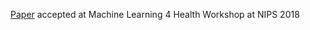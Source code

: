 <a href='https://arxiv.org/abs/1811.10520'>Paper</a> accepted at Machine Learning 4 Health Workshop at NIPS 2018
